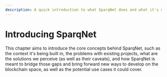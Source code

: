 ```yaml
---
description: A quick introduction to what SparqNet does and what it's meant to solve
---
```


# Introducing SparqNet

This chapter aims to introduce the core concepts behind SparqNet, such as the context it's being built in, the problems with existing projects, what are the solutions we perceive (as well as their caveats), and how SparqNet is meant to bridge those gaps and bring forward new ways to develop on the blockchain space, as well as the potential use cases it could cover.
